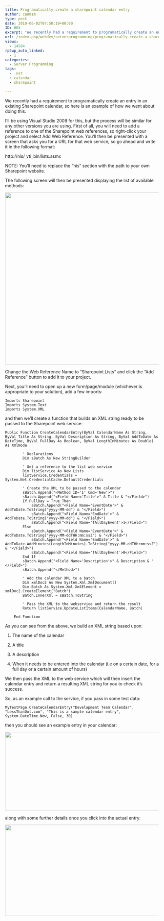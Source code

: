 ```yaml
---
title: Programatically create a sharepoint calendar entry
author: ca8msm
type: post
date: 2010-06-02T07:50:19+00:00
ID: 805
excerpt: "We recently had a requirement to programatically create an entry in an existing Sharepoint calendar, so here is an example of how we went about doing this.I'll be using Visual Studio 2008 for this, but the process will similar for any other versions you are using. First of all, you will need to add a reference to one of the Sharepoint web references, so right-click your project and select Add Web Reference."
url: /index.php/webdev/serverprogramming/programatically-create-a-sharepoint-cale/
views:
  - 14584
rp4wp_auto_linked:
  - 1
categories:
  - Server Programming
tags:
  - .net
  - calendar
  - sharepoint

---
```

We recently had a requirement to programatically create an entry in an existing Sharepoint calendar, so here is an example of how we went about doing this.

I&#8217;ll be using Visual Studio 2008 for this, but the process will be similar for any other versions you are using. First of all, you will need to add a reference to one of the Sharepoint web references, so right-click your project and select Add Web Reference. You&#8217;ll then be presented with a screen that asks you for a URL for that web service, so go ahead and write it in the following format:

http://nis/\_vti\_bin/lists.asmx

NOTE: You&#8217;ll need to replace the &#8220;nis&#8221; section with the path to your own Sharepoint website.

The following screen will then be presented displaying the list of available methods:

<div class="image_block">
  <img src="/wp-content/uploads/blogs/WebDev/SharepointCalendars/AddWebReference.png" alt="" title="" width="817" height="563" />
</div>

Change the Web Reference Name to &#8220;Sharepoint.Lists&#8221; and click the &#8220;Add Reference&#8221; button to add it to your project.

Next, you&#8217;ll need to open up a new form/page/module (whichever is appropriate to your solution), add a few imports:

```vbnet
Imports Sharepoint
Imports System.Text
Imports System.XML
```

and then we&#8217;ll create a function that builds an XML string ready to be passed to the Sharepoint web service:

```vbnet
Public Function CreateCalendarEntry(ByVal CalendarName As String, ByVal Title As String, ByVal Description As String, ByVal AddToDate As DateTime, ByVal FullDay As Boolean, ByVal LengthInMinutes As Double) As XmlNode

        ' Declarations
        Dim sBatch As New StringBuilder

        ' Get a reference to the list web service
        Dim listService As New Lists
        listService.Credentials = System.Net.CredentialCache.DefaultCredentials

        ' Create the XML to be passed to the calendar
        sBatch.Append("<Method ID='1' Cmd='New'>")
        sBatch.Append("<Field Name='Title'>" & Title & "</Field>")
        If FullDay = True Then
            sBatch.Append("<Field Name='EventDate'>" & AddToDate.ToString("yyyy-MM-dd") & "</Field>")
            sBatch.Append("<Field Name='EndDate'>" & AddToDate.ToString("yyyy-MM-dd") & "</Field>")
            sBatch.Append("<Field Name='fAllDayEvent'>1</Field>")
        Else
            sBatch.Append("<Field Name='EventDate'>" & AddToDate.ToString("yyyy-MM-ddTHH:mm:ssZ") & "</Field>")
            sBatch.Append("<Field Name='EndDate'>" & AddToDate.AddMinutes(LengthInMinutes).ToString("yyyy-MM-ddTHH:mm:ssZ") & "</Field>")
            sBatch.Append("<Field Name='fAllDayEvent'>0</Field>")
        End If
        sBatch.Append("<Field Name='Description'>" & Description & "</Field>")
        sBatch.Append("</Method>")

        ' Add the calendar XML to a batch
        Dim xmlDoc2 As New System.Xml.XmlDocument()
        Dim Batch As System.Xml.XmlElement = xmlDoc2.CreateElement("Batch")
        Batch.InnerXml = sBatch.ToString

        ' Pass the XML to the webservice and return the result
        Return listService.UpdateListItems(CalendarName, Batch)

    End Function
```

As you can see from the above, we build an XML string based upon:

1. The name of the calendar
  
2. A title
  
3. A description
  
4. When it needs to be entered into the calendar (i.e on a certain date, for a full day or a certain amount of hours)

We then pass the XML to the web service which will then insert the calendar entry and return a resulting XML string for you to check it&#8217;s success.

So, as an example call to the service, if you pass in some test data:

```vbnet
MyTestPage.CreateCalendarEntry("Development Team Calendar", "LessThanDot.com", "This is a sample calendar entry", System.DateTime.Now, False, 30)
```

then you should see an example entry in your calendar:

<div class="image_block">
  <img src="/wp-content/uploads/blogs/WebDev/SharepointCalendars/CalendarEntry.png" alt="" title="" width="622" height="258" />
</div>

along with some further details once you click into the actual entry:

<div class="image_block">
  <img src="/wp-content/uploads/blogs/WebDev/SharepointCalendars/CalendarEntryDetails.png" alt="" title="" width="650" height="298" />
</div>